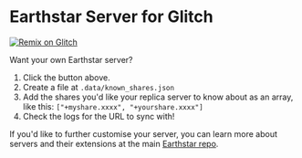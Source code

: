 # Earthstar Server for Glitch

[![Remix on Glitch](https://cdn.glitch.com/2703baf2-b643-4da7-ab91-7ee2a2d00b5b%2Fremix-button-v2.svg)](https://glitch.com/edit/#!/remix/earthstar-replica-server)

Want your own Earthstar server?

1. Click the button above.
2. Create a file at `.data/known_shares.json`
3. Add the shares you'd like your replica server to know about as an array, like
   this: `["+myshare.xxxx", "+yourshare.xxxx"]`
4. Check the logs for the URL to sync with!

If you'd like to further customise your server, you can learn more about
 servers and their extensions at the main
[Earthstar repo](https://github.com/earthstar-project/earthstar/blob/main/README_SERVERS.md).
